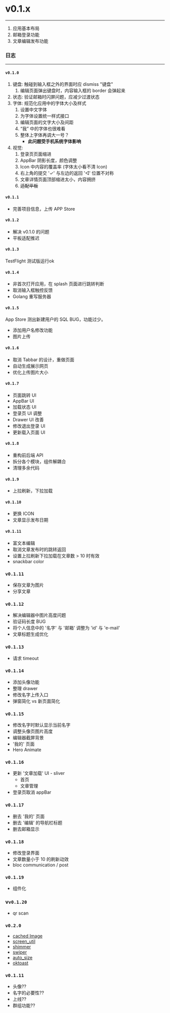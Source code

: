 # v0.1.x

---

1. 应用基本布局
2. 邮箱登录功能
3. 文章编辑发布功能

### 日志

---

#### `v0.1.0`

1. 键盘: 触碰到输入框之外的界面时应 dismiss "键盘"
   1. 编辑页面弹出键盘时，内容输入框的 border 会弹起来
2. 状态: 验证邮箱时闪屏问题，应减少过渡状态
3. 字体: 规范化应用中的字体大小及样式
   1. 设置中文字体
   2. 为字体设置统一样式接口
   3. 编辑页面的文字大小及间距
   4. “我” 中的字体也很难看
   5. 整体上字体再调大一号？
	  + __此问题受手机系统字体影响__
4. 视觉:
   1. 登录页页面缩进
   2. AppBar 阴影长度，颜色调整
   3. Icon 中内容的覆盖率 (字体太小看不清 Icon)
   4. 右上角的提交 '✓' 与左边的返回 '◁' 位置不对称
   5. 文章详情页面顶部缩进太小，内容拥挤
   6. ~~适配平板~~

#### `v0.1.1`

+ 完善项目信息，上传 APP Store

#### `v0.1.2`

+ 解决 v0.1.0 的问题
+ 平板适配推迟


#### `v0.1.3`

TestFlight 测试版运行ok

#### `v0.1.4`

+ 非首次打开应用，在 splash 页面进行跳转判断
+ 取消输入框触控反馈
+ Golang 重写服务器

#### `v0.1.5`

App Store 测出新建用户的 SQL BUG，功能过少。

+ 添加用户名修改功能
+ 图片上传

#### `v0.1.6`
+ 取消 Tabbar 的设计，重做页面
+ 自动生成展示网页
+ 优化上传图片大小

#### `v0.1.7`
+ 页面跳转 UI
+ AppBar UI
+ 加载状态 UI
+ 登录页 UI 调整
+ Drawer UI 改善
+ 修改退出登录 UI
+ 更新载入页面 UI


#### `v0.1.8`
+ 重构前后端 API
+ 拆分各个模块，组件解耦合
+ 清理多余代码


#### `v0.1.9`
+ 上拉刷新，下拉加载

#### `v0.1.10`
+ 更换 ICON
+ 文章显示发布日期

#### `v0.1.11`
+ 富文本编辑
+ 取消文章发布时的跳转返回
+ 设置上拉刷新下拉加载在文章数 > 10 时有效
+ snackbar color

### `v0.1.11`
+ 保存文章为图片
+ 分享文章

### `v0.1.12`
+ 解决编辑器中图片高度问题
+ 验证码长度 BUG
+ 将个人信息中的 '名字' 与 '邮箱' 调整为 'id' 与 'e-mail'
+ 文章标题生成优化

### `v0.1.13`
+ 请求 timeout

### `v0.1.14`
+ 添加头像功能
+ 整理 drawer
+ 修改名字上传入口
+ 弹窗简化 vs 新页面简化

### `v0.1.15`
+ 修改名字时默认显示当前名字
+ 调整头像页图片高度
+ 编辑器截屏背景
+ '我的' 页面
+ Hero Animate

### `v0.1.16`
+ 更新 '文章加载' UI - sliver
  + 首页
  + 文章管理
+ 登录页取消 appBar

### `v0.1.17`
+ 删去 '我的' 页面
+ 删去 '编辑' 的导航栏标题
+ 删去邮箱显示

### `v0.1.18`
+ 修改登录界面
+ 文章数量小于 10 的刷新动效
+ bloc communication / post

### `v0.1.19`
+ 组件化

### v`v0.1.20`
+ qr scan

### `v0.2.0`

+ [cached Image](https://pub.dev/packages/cached_network_image)
+ [screen_util](https://pub.dev/packages/flutter_screenutil)
+ [shimmer](https://pub.dev/packages/shimmer)
+ [swiper](https://pub.dev/packages/flutter_swiper)
+ [auto_size](https://pub.dev/packages/auto_size_text#troubleshooting)
+ [oktoast]()

### `v0.1.11`
+ 头像??
+ 名字的必要性??
+ 上线??
+ 群组功能??

